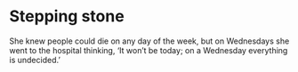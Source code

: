 Stepping stone==============



She knew people could die on any day of the week, but on Wednesdays she went to the hospital thinking, ‘It won’t be today; on a Wednesday everything is undecided.’